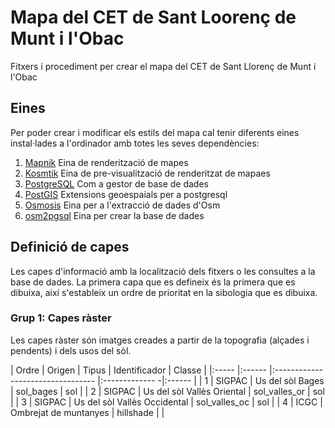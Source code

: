 # Mapa del CET de Sant Loorenç de Munt i l'Obac
Fitxers i procediment per crear el mapa del CET de Sant Llorenç de Munt i l'Obac

## Eines
Per poder crear i modificar els estils del mapa cal tenir diferents eines
instal·lades a l'ordinador amb totes les seves dependències:

1. [Mapnik](http://www.mapnik.org) Eina de renderització de mapes
2. [Kosmtik](https://github.com/kosmtik/kosmtik) Eina de pre-visualització de
renderitzat de mapaes
3. [PostgreSQL](https://www.postgresql.org/) Com a gestor de base de dades
4. [PostGIS](http://www.postgis.net/) Extensions geoespaials per a postgresql
5. [Osmosis](https://wiki.openstreetmap.org/wiki/Osmosis) Eina per a l'extracció
de dades d'Osm
6. [osm2pgsql](http://wiki.openstreetmap.org/wiki/Osm2pgsql) Eina per crear
la base de dades

## Definició de capes
Les capes d'informació amb la localització dels fitxers o les consultes a la
base de dades. La primera capa que es defineix és la primera que es dibuixa,
així s'estableix un ordre de prioritat en la sibologia que es dibuixa.

### Grup 1: Capes ràster
Les capes ràster són imatges creades a partir de la topografia (alçades
i pendents) i dels usos del sòl.

| Ordre | Origen | Tipus                             | Identificador  | Classe |
|:----- |:------ |:--------------------------------- |:------------- -|:------ |
| 1     | SIGPAC | Us del sòl Bages                  | sol_bages      | sol    |
| 2     | SIGPAC | Us del sòl Vallès Oriental        | sol_valles_or  | sol    |
| 3     | SIGPAC | Us del sòl Vallès Occidental      | sol_valles_oc  | sol    |
| 4     | ICGC   | Ombrejat de muntanyes             | hillshade      |        |
